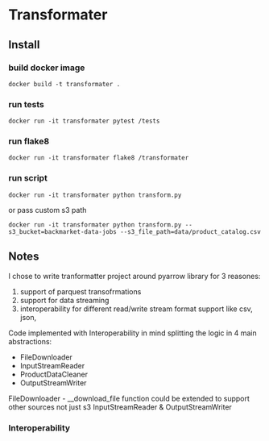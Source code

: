 # Transformater

## Install

### build docker image
```
docker build -t transformater .
```

### run tests
```
docker run -it transformater pytest /tests
```

### run flake8
```
docker run -it transformater flake8 /transformater
```

### run script
```
docker run -it transformater python transform.py
```
or pass custom s3 path
```
docker run -it transformater python transform.py --s3_bucket=backmarket-data-jobs --s3_file_path=data/product_catalog.csv
```

## Notes

I chose to write tranformatter project around pyarrow library for 3 reasones:
1. support of parquest transofrmations
2. support for data streaming
3. interoperability for different read/write stream format support like csv, json,

Code implemented with Interoperability in mind splitting the logic in 4 main abstractions:

- FileDownloader
- InputStreamReader
- ProductDataCleaner
- OutputStreamWriter

FileDownloader - __download_file function could be extended to support other sources not just s3
InputStreamReader & OutputStreamWriter


### Interoperability